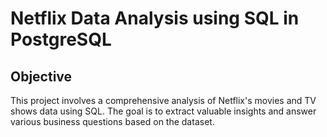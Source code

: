 # Netflix Data Analysis using SQL in PostgreSQL

## Objective
This project involves a comprehensive analysis of Netflix's movies and TV shows data using SQL. The goal is to extract valuable insights and answer various business questions based on the dataset.
